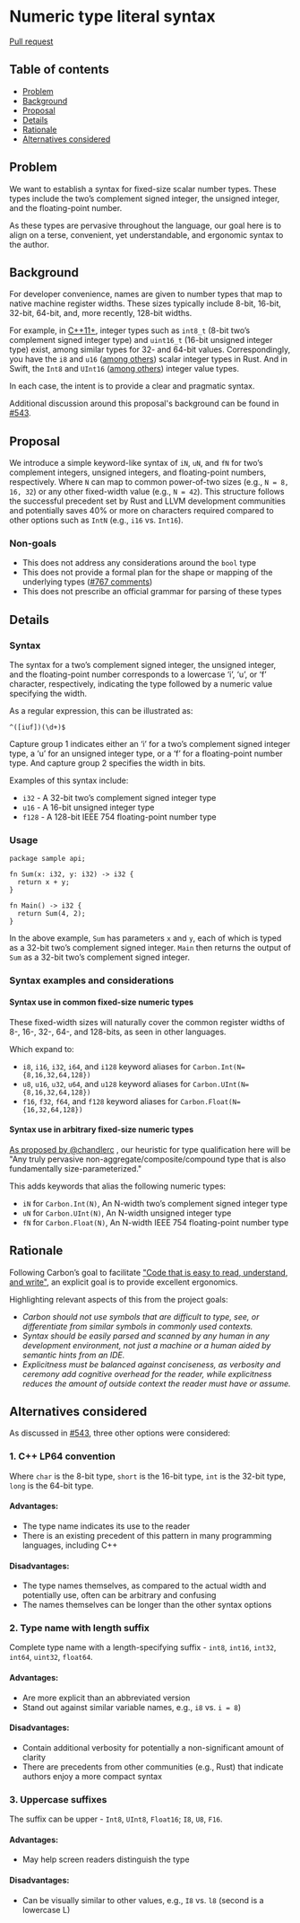 # Numeric type literal syntax

<!--
Part of the Carbon Language project, under the Apache License v2.0 with LLVM
Exceptions. See /LICENSE for license information.
SPDX-License-Identifier: Apache-2.0 WITH LLVM-exception
-->

[Pull request](https://github.com/carbon-language/carbon-lang/pull/2015)

<!-- toc -->

## Table of contents

- [Problem](#problem)
- [Background](#background)
- [Proposal](#proposal)
- [Details](#details)
- [Rationale](#rationale)
- [Alternatives considered](#alternatives-considered)

<!-- tocstop -->

## Problem

We want to establish a syntax for fixed-size scalar number types. These types
include the two’s complement signed integer, the unsigned integer, and the
floating-point number.

As these types are pervasive throughout the language, our goal here is to align
on a terse, convenient, yet understandable, and ergonomic syntax to the author.

## Background

For developer convenience, names are given to number types that map to native
machine register widths. These sizes typically include 8-bit, 16-bit, 32-bit,
64-bit, and, more recently, 128-bit widths.

For example, in [C++11+](https://en.cppreference.com/w/cpp/types/integer),
integer types such as `int8_t` (8-bit two’s complement signed integer type) and
`uint16_t` (16-bit unsigned integer type) exist, among similar types for 32- and
64-bit values. Correspondingly, you have the `i8`
and `u16` ([among others](https://doc.rust-lang.org/book/ch03-02-data-types.html#scalar-types))
scalar integer types in Rust. And in Swift, the `Int8` and `UInt16` ([among
others](https://developer.apple.com/documentation/swift/uint8)) integer value
types.

In each case, the intent is to provide a clear and pragmatic syntax.

Additional discussion around this proposal's background can be found
in [#543](https://github.com/carbon-language/carbon-lang/issues/543).

## Proposal

We introduce a simple keyword-like syntax of `iN`, `uN`, and `fN` for two’s
complement integers, unsigned integers, and floating-point numbers,
respectively. Where `N` can map to common power-of-two sizes (e.g., `N = 8, 16,
32`) or any other fixed-width value (e.g., `N = 42`). This structure follows the
successful precedent set by Rust and LLVM development communities and
potentially saves 40% or more on characters required compared to other options
such as `IntN` (e.g., `i16` vs. `Int16`).

### Non-goals

- This does not address any considerations around the `bool` type
- This does not provide a formal plan for the shape or mapping of the underlying
  types ([#767 comments](https://github.com/carbon-language/carbon-lang/issues/767#issuecomment-1214153375))
- This does not prescribe an official grammar for parsing of these types

## Details

### Syntax

The syntax for a two’s complement signed integer, the unsigned integer, and the
floating-point number corresponds to a lowercase ‘i’, ‘u’, or ‘f’ character,
respectively, indicating the type followed by a numeric value specifying the
width.

As a regular expression, this can be illustrated as:

```re
^([iuf])(\d+)$
```

Capture group 1 indicates either an ‘i’ for a two’s complement signed integer
type, a ‘u’ for an unsigned integer type, or a ‘f’ for a floating-point number
type. And capture group 2 specifies the width in bits.

Examples of this syntax include:

- `i32` - A 32-bit two’s complement signed integer type
- `u16` - A 16-bit unsigned integer type
- `f128` - A 128-bit IEEE 754 floating-point number type

### Usage

```carbon
package sample api;

fn Sum(x: i32, y: i32) -> i32 {
  return x + y;
}

fn Main() -> i32 {
  return Sum(4, 2);
}
```

In the above example, `Sum` has parameters `x` and `y`, each of which is typed
as a 32-bit two’s complement signed integer. `Main` then returns the output of
`Sum` as a 32-bit two’s complement signed integer.

### Syntax examples and considerations

#### Syntax use in common fixed-size numeric types

These fixed-width sizes will naturally cover the common register widths of 8-,
16-, 32-, 64-, and 128-bits, as seen in other languages.

Which expand to:

- `i8`, `i16`, `i32`, `i64`, and `i128` keyword aliases for
  `Carbon.Int(N={8,16,32,64,128})`
- `u8`, `u16`, `u32`, `u64`, and `u128` keyword aliases for
  `Carbon.UInt(N={8,16,32,64,128})`
- `f16`, `f32`, `f64`, and `f128` keyword aliases for
  `Carbon.Float(N={16,32,64,128})`

#### Syntax use in arbitrary fixed-size numeric types

[As proposed by @chandlerc](https://github.com/carbon-language/carbon-lang/issues/543#issuecomment-845620894)
, our heuristic for type qualification here will be "Any truly pervasive
non-aggregate/composite/compound type that is also fundamentally
size-parameterized."

This adds keywords that alias the following numeric types:

- `iN` for `Carbon.Int(N)`, An N-width two’s complement signed integer type
- `uN` for `Carbon.UInt(N)`, An N-width unsigned integer type
- `fN` for `Carbon.Float(N)`, An N-width IEEE 754 floating-point number type

## Rationale

Following Carbon’s goal to
facilitate ["Code that is easy to read, understand, and write"](https://github.com/carbon-language/carbon-lang/blob/trunk/docs/project/goals.md#code-that-is-easy-to-read-understand-and-write),
an explicit goal is to provide excellent ergonomics.

Highlighting relevant aspects of this from the project goals:

- *Carbon should not use symbols that are difficult to type, see, or
  differentiate from similar symbols in commonly used contexts.*
- *Syntax should be easily parsed and scanned by any human in any development
  environment, not just a machine or a human aided by semantic hints from an
  IDE.*
- *Explicitness must be balanced against conciseness, as verbosity and ceremony
  add cognitive overhead for the reader, while explicitness reduces the amount
  of
  outside context the reader must have or assume.*

## Alternatives considered

As discussed in
[#543](https://github.com/carbon-language/carbon-lang/issues/543), three other
options were considered:

### 1. C++ LP64 convention

Where `char` is the 8-bit type, `short` is the 16-bit type, `int` is the 32-bit
type, `long` is the 64-bit type.

#### Advantages:

- The type name indicates its use to the reader
- There is an existing precedent of this pattern in many programming languages,
  including C++

#### Disadvantages:

- The type names themselves, as compared to the actual width and potentially
  use, often can be arbitrary and confusing
- The names themselves can be longer than the other syntax options

### 2. Type name with length suffix

Complete type name with a length-specifying suffix - `int8`, `int16`, `int32`,
`int64`, `uint32`, `float64`.

#### Advantages:

- Are more explicit than an abbreviated version
- Stand out against similar variable names, e.g., `i8` vs. `i = 8`)

#### Disadvantages:

- Contain additional verbosity for potentially a non-significant amount of
  clarity
- There are precedents from other communities (e.g., Rust) that indicate authors
  enjoy a more compact syntax

### 3. Uppercase suffixes

The suffix can be upper - `Int8`, `UInt8`, `Float16`; `I8`, `U8`, `F16`.

#### Advantages:

- May help screen readers distinguish the type

#### Disadvantages:

- Can be visually similar to other values, e.g., `I8` vs. `l8` (second is a
  lowercase L)

